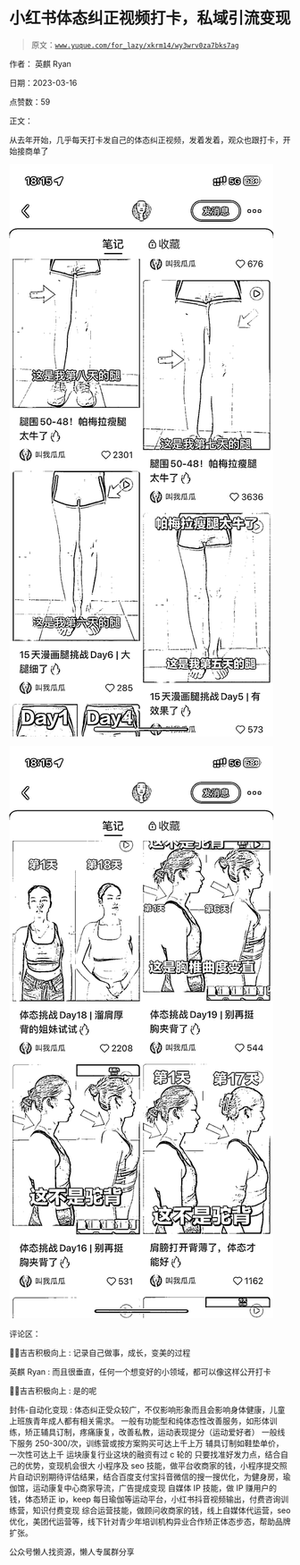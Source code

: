 # 小红书体态纠正视频打卡，私域引流变现

> 原文：[`www.yuque.com/for_lazy/xkrm14/wy3wrv0za7bks7ag`](https://www.yuque.com/for_lazy/xkrm14/wy3wrv0za7bks7ag)

作者： 英麒 Ryan

日期：2023-03-16

点赞数：59

正文：

从去年开始，几乎每天打卡发自己的体态纠正视频，发着发着，观众也跟打卡，开始接商单了

![](img/88e477e0b3e5e01659a4c54c43380242.png)  

![](img/6fc02451707e8cc86344c0b841fc1f09.png)

评论区：

💪🏻吉吉积极向上 : 记录自己做事，成长，变美的过程

英麒 Ryan : 而且很垂直，任何一个想变好的小领域，都可以像这样公开打卡

💪🏻吉吉积极向上 : 是的呢

封伟-自动化变现 : 体态纠正受众较广，不仅影响形象而且会影响身体健康，儿童上班族青年成人都有相关需求。 一般有功能型和纯体态性改善服务，如形体训练，矫正辅具订制，疼痛康复，改善私教，运动表现提分（运动爱好者） 一般线下服务 250-300/次，训练营或按方案购买可达上千上万 辅具订制如鞋垫单价，一次性可达上千 运块康复行业这块的融资有过 c 轮的 只要找准好发力点，结合自己的优势，变现机会很大 小程序及 seo 技能，做平台收商家的钱，小程序提交照片自动识别期待评估结果，结合百度支付宝抖音微信的搜一搜优化，为健身房，瑜伽馆，运动康复中心商家导流，广告提成变现 自媒体 IP 技能，做 IP 赚用户的钱，体态矫正 ip，keep 每日瑜伽等运动平台，小红书抖音视频输出，付费咨询训练营，知识付费变现 综合运营技能，做顾问收商家的钱，线上自媒体代运营，seo 优化，美团代运营等，线下针对青少年培训机构异业合作矫正体态步态，帮助品牌扩张。

公众号懒人找资源，懒人专属群分享

